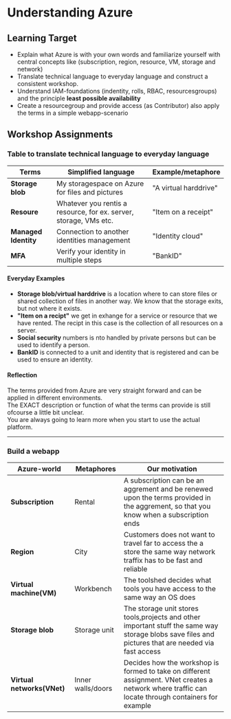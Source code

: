 # Understanding Azure

## Learning Target 

* Explain what Azure is with your own words and familiarize yourself with central concepts like (subscription, region, resource, VM, storage and network)
* Translate technical language to everyday language and construct a consistent workshop.
* Understand IAM-foundations (indentity, rolls, RBAC, resourcesgroups) and the principle **least possible availability**
* Create a resourcegroup and provide access (as Contributor) also apply the terms in a simple webapp-scenario

## Workshop Assignments

### Table to translate technical language to everyday language

|**Terms**|**Simplified language**|**Example/metaphore**|
|-----------|--------|--------------|
|**Storage blob**| My storagespace on Azure for files and pictures | "A virtual harddrive" |
|**Resoure**| Whatever you rentis a resource, for ex. server, storage, VMs etc. | "Item on a receipt" |
|**Managed Identity**| Connection to another identities management | "Identity cloud" |
|**MFA**| Verify your identity in multiple steps | "BankID" | 

#### Everyday Examples

* **Storage blob/virtual harddrive** is a location where to can store files or shared collection of files in another way. We know that the storage exits, but not where it exists.
* **"Item on a recipt"** we get in exhange for a service or resource that we have rented. The recipt in this case is the collection of all resources on a server.
* **Social security** numbers is nto handled by private persons but can be used to identify a person.
* **BankID** is connected to a unit and identity that is registered and can be used to ensure an identity.

#### Reflection

The terms provided from Azure are very straight forward and can be applied in different environments.  
The EXACT description or function of what the terms can provide is still ofcourse a little bit unclear.  
You are always going to learn more when you start to use the actual platform.

_____

### Build a webapp

|**Azure-world**|**Metaphores**|**Our motivation**|
|-----------|--------|--------------|
|**Subscription**|Rental|A subscription can be an aggrement and be renewed upon the terms provided in the aggrement, so that you know when a subscription ends|
|**Region**|City|Customers does not want to travel far to access the a store the same way network traffix has to be fast and reliable|
|**Virtual machine(VM)**|Workbench|The toolshed decides what tools you have access to the same way an OS does|
|**Storage blob**|Storage unit|The storage unit stores tools,projects and other important stuff the same way storage blobs save files and pictures that are needed via fast access|
|**Virtual networks(VNet)**|Inner walls/doors|Decides how the workshop is formed to take on different assignment. VNet creates a network where traffic can locate through containers for example|
